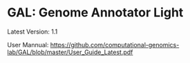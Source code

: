 # GAL: Genome Annotator Light
Latest Version: 1.1 

User Mannual: https://github.com/computational-genomics-lab/GAL/blob/master/User_Guide_Latest.pdf
